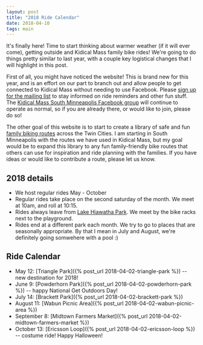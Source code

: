 ```yaml
---
layout: post
title: "2018 Ride Calendar"
date: 2018-04-10
tags: main
---
```

It's finally here! Time to start thinking about warmer weather (if it will ever come), getting outside and Kidical Mass family bike rides! We're going to do things pretty similar to last year, with a couple key logistical changes that I will highlight in this post.

First of all, you might have noticed the website! This is brand new for this year, and is an effort on our part to branch out and allow people to get connected to Kidical Mass without needing to use Facebook. Please [sign up for the mailing list](http://eepurl.com/do4hJX) to stay informed on ride reminders and other fun stuff. The [Kidical Mass South Minneapolis Facebook group](https://www.facebook.com/groups/kidicalmassmpls/) will continue to operate as normal, so if you are already there, or would like to join, please do so!

The other goal of this website is to start to create a library of safe and fun [family biking routes](/routes/) across the Twin Cities. I am starting in South Minneapolis with the routes we have used in Kidical Mass, but my goal would be to expand this library to any fun family-friendly bike routes that others can use for inspiration and ride planning with the families. If you have ideas or would like to contribute a route, please let us know.

## 2018 details
* We host regular rides May - October
* Regular rides take place on the second saturday of the month. We meet at 10am, and roll at 10:15.
* Rides always leave from [Lake Hiawatha Park](https://www.minneapolisparks.org/parks__destinations/parks__lakes/lake_hiawatha_park/). We meet by the bike racks next to the playground.
* Rides end at a different park each month. We try to go to places that are seasonally appropriate. By that I mean in July and August, we're definitely going somwehere with a pool :)

## Ride Calendar
* May 12: [Triangle Park]({% post_url 2018-04-02-triangle-park %}) -- new destination for 2018!
* June 9: [Powderhorn Park]({% post_url 2018-04-02-powderhorn-park %}) -- happy National Get Outdoors Day!
* July 14: [Brackett Park]({% post_url 2018-04-02-brackett-park %})
* August 11: [Wabun Picnic Area]({% post_url 2018-04-02-wabun-picnic-area %})
* September 8: [Midtown Farmers Market]({% post_url 2018-04-02-midtown-farmers-market %})
* October 13: [Ericsson Loop]({% post_url 2018-04-02-ericsson-loop %}) -- costume ride! Happy Halloween!
